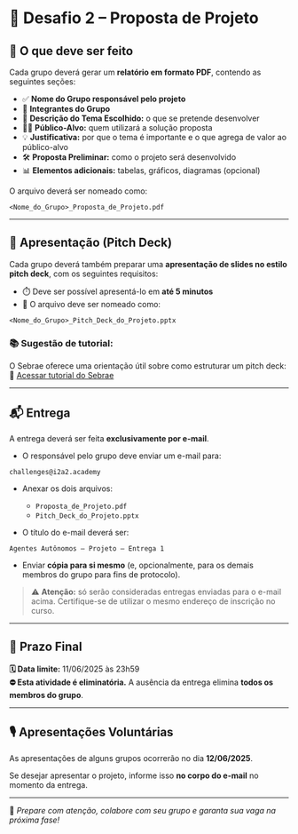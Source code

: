 # 📄 Desafio 2 – Proposta de Projeto

## 📌 O que deve ser feito

Cada grupo deverá gerar um **relatório em formato PDF**, contendo as seguintes seções:

- ✅ **Nome do Grupo responsável pelo projeto**
- 👥 **Integrantes do Grupo**
- 🎯 **Descrição do Tema Escolhido:** o que se pretende desenvolver
- 🧑‍💼 **Público-Alvo:** quem utilizará a solução proposta
- 💡 **Justificativa:** por que o tema é importante e o que agrega de valor ao público-alvo
- 🛠️ **Proposta Preliminar:** como o projeto será desenvolvido
- 📊 **Elementos adicionais:** tabelas, gráficos, diagramas (opcional)

O arquivo deverá ser nomeado como:

```
<Nome_do_Grupo>_Proposta_de_Projeto.pdf
```

---

## 🎤 Apresentação (Pitch Deck)

Cada grupo deverá também preparar uma **apresentação de slides no estilo pitch deck**, com os seguintes requisitos:

- ⏱️ Deve ser possível apresentá-lo em **até 5 minutos**
- 💾 O arquivo deve ser nomeado como:

```
<Nome_do_Grupo>_Pitch_Deck_do_Projeto.pptx
```

### 📚 Sugestão de tutorial:
O Sebrae oferece uma orientação útil sobre como estruturar um pitch deck:  
🔗 [Acessar tutorial do Sebrae](https://sebrae.com.br/sites/PortalSebrae/ufs/pe/artigos/pitch-deck-o-que-e-e-como-estruturar-o-seu,4787c413c7fd4710VgnVCM1000004c00210aRCRD)

---

## 📬 Entrega

A entrega deverá ser feita **exclusivamente por e-mail**.  

- O responsável pelo grupo deve enviar um e-mail para:

```
challenges@i2a2.academy
```

- Anexar os dois arquivos:  
  - `Proposta_de_Projeto.pdf`  
  - `Pitch_Deck_do_Projeto.pptx`

- O título do e-mail deverá ser:

```
Agentes Autônomos – Projeto – Entrega 1
```

- Enviar **cópia para si mesmo** (e, opcionalmente, para os demais membros do grupo para fins de protocolo).

> ⚠️ **Atenção:** só serão consideradas entregas enviadas para o e-mail acima. Certifique-se de utilizar o mesmo endereço de inscrição no curso.

---

## 📅 Prazo Final

**🗓️ Data limite:** 11/06/2025 às 23h59  
**⛔ Esta atividade é eliminatória.** A ausência da entrega elimina **todos os membros do grupo**.

---

## 🎙️ Apresentações Voluntárias

As apresentações de alguns grupos ocorrerão no dia **12/06/2025**.

Se desejar apresentar o projeto, informe isso **no corpo do e-mail** no momento da entrega.

---

📌 *Prepare com atenção, colabore com seu grupo e garanta sua vaga na próxima fase!*